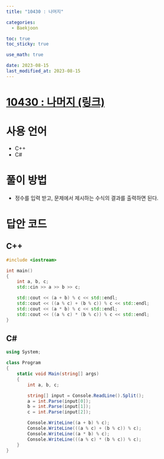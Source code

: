 ```yaml
---
title: "10430 : 나머지" 

categories:
  - Baekjoon

toc: true
toc_sticky: true

use_math: true

date: 2023-08-15
last_modified_at: 2023-08-15
---
```


# [10430 : 나머지 (링크)](https://www.acmicpc.net/problem/10430)

# 사용 언어
- C++
- C#

# 풀이 방법
- 정수를 입력 받고, 문제에서 제시하는 수식의 결과를 출력하면 된다.

# 답안 코드

## C++

```cpp
#include <iostream>

int main()
{
    int a, b, c;
    std::cin >> a >> b >> c;

    std::cout << (a + b) % c << std::endl;
    std::cout << ((a % c) + (b % c)) % c << std::endl;
    std::cout << (a * b) % c << std::endl;
    std::cout << ((a % c) * (b % c)) % c << std::endl;
}
```

## C#

```cs
using System;

class Program
{
    static void Main(string[] args)
    {
        int a, b, c;

        string[] input = Console.ReadLine().Split();
        a = int.Parse(input[0]);
        b = int.Parse(input[1]);
        c = int.Parse(input[2]);

        Console.WriteLine((a + b) % c);
        Console.WriteLine(((a % c) + (b % c)) % c);
        Console.WriteLine((a * b) % c);
        Console.WriteLine(((a % c) * (b % c)) % c);
    }
}
```